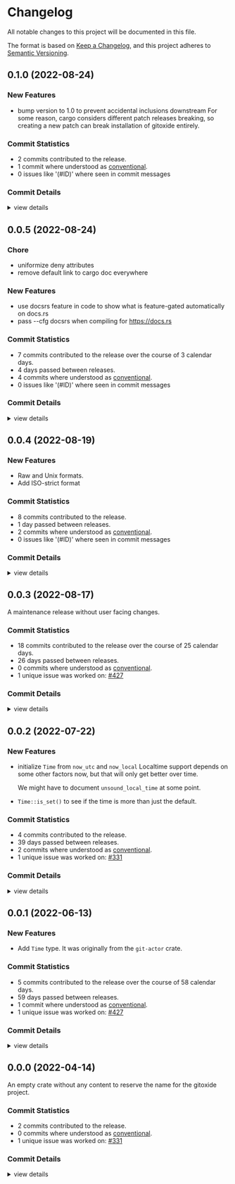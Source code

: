 # Changelog

All notable changes to this project will be documented in this file.

The format is based on [Keep a Changelog](https://keepachangelog.com/en/1.0.0/),
and this project adheres to [Semantic Versioning](https://semver.org/spec/v2.0.0.html).

## 0.1.0 (2022-08-24)

### New Features

 - <csr-id-034c8dc4437c06dc8af702fbe9b86ec903c73a18/> bump version to 1.0 to prevent accidental inclusions downstream
   For some reason, cargo considers different patch releases breaking, so
   creating a new patch can break installation of gitoxide entirely.

### Commit Statistics

<csr-read-only-do-not-edit/>

 - 2 commits contributed to the release.
 - 1 commit where understood as [conventional](https://www.conventionalcommits.org).
 - 0 issues like '(#ID)' where seen in commit messages

### Commit Details

<csr-read-only-do-not-edit/>

<details><summary>view details</summary>

 * **Uncategorized**
    - update changelogs prior to release ([`23cb58f`](https://github.com/Byron/gitoxide/commit/23cb58f02043e0e5027136fd6e8e724c03a2efbe))
    - bump version to 1.0 to prevent accidental inclusions downstream ([`034c8dc`](https://github.com/Byron/gitoxide/commit/034c8dc4437c06dc8af702fbe9b86ec903c73a18))
</details>

## 0.0.5 (2022-08-24)

<csr-id-f7f136dbe4f86e7dee1d54835c420ec07c96cd78/>
<csr-id-533e887e80c5f7ede8392884562e1c5ba56fb9a8/>

### Chore

 - <csr-id-f7f136dbe4f86e7dee1d54835c420ec07c96cd78/> uniformize deny attributes
 - <csr-id-533e887e80c5f7ede8392884562e1c5ba56fb9a8/> remove default link to cargo doc everywhere

### New Features

 - <csr-id-b1c40b0364ef092cd52d03b34f491b254816b18d/> use docsrs feature in code to show what is feature-gated automatically on docs.rs
 - <csr-id-517677147f1c17304c62cf97a1dd09f232ebf5db/> pass --cfg docsrs when compiling for https://docs.rs

### Commit Statistics

<csr-read-only-do-not-edit/>

 - 7 commits contributed to the release over the course of 3 calendar days.
 - 4 days passed between releases.
 - 4 commits where understood as [conventional](https://www.conventionalcommits.org).
 - 0 issues like '(#ID)' where seen in commit messages

### Commit Details

<csr-read-only-do-not-edit/>

<details><summary>view details</summary>

 * **Uncategorized**
    - Release git-date v0.0.5, git-hash v0.9.8, git-features v0.22.2, git-actor v0.11.3, git-glob v0.3.2, git-quote v0.2.1, git-attributes v0.3.2, git-tempfile v2.0.4, git-lock v2.1.1, git-validate v0.5.5, git-object v0.20.2, git-ref v0.15.2, git-sec v0.3.1, git-config v0.7.0, git-credentials v0.4.0, git-diff v0.17.2, git-discover v0.4.1, git-bitmap v0.1.2, git-index v0.4.2, git-mailmap v0.3.2, git-chunk v0.3.1, git-traverse v0.16.2, git-pack v0.21.2, git-odb v0.31.2, git-packetline v0.12.7, git-url v0.7.2, git-transport v0.19.2, git-protocol v0.19.0, git-revision v0.4.2, git-refspec v0.1.0, git-worktree v0.4.2, git-repository v0.22.0, safety bump 4 crates ([`4974eca`](https://github.com/Byron/gitoxide/commit/4974eca96d525d1ee4f8cad79bb713af7a18bf9d))
    - Fix doc comment ([`51cd9ce`](https://github.com/Byron/gitoxide/commit/51cd9ceda6a8a0127a18802dc2cc49861013a65d))
    - Merge branch 'example-new-repo' ([`946dd3a`](https://github.com/Byron/gitoxide/commit/946dd3a80522ef437e09528a93aa1433f01b0ee8))
    - use docsrs feature in code to show what is feature-gated automatically on docs.rs ([`b1c40b0`](https://github.com/Byron/gitoxide/commit/b1c40b0364ef092cd52d03b34f491b254816b18d))
    - uniformize deny attributes ([`f7f136d`](https://github.com/Byron/gitoxide/commit/f7f136dbe4f86e7dee1d54835c420ec07c96cd78))
    - pass --cfg docsrs when compiling for https://docs.rs ([`5176771`](https://github.com/Byron/gitoxide/commit/517677147f1c17304c62cf97a1dd09f232ebf5db))
    - remove default link to cargo doc everywhere ([`533e887`](https://github.com/Byron/gitoxide/commit/533e887e80c5f7ede8392884562e1c5ba56fb9a8))
</details>

## 0.0.4 (2022-08-19)

### New Features

 - <csr-id-8f7f9ce2b06ec884220b8cd5010b3df04b1ff0bc/> Raw and Unix formats.
 - <csr-id-4b0c2198f9d5b28584c717123c7cfb1b27724605/> Add ISO-strict format

### Commit Statistics

<csr-read-only-do-not-edit/>

 - 8 commits contributed to the release.
 - 1 day passed between releases.
 - 2 commits where understood as [conventional](https://www.conventionalcommits.org).
 - 0 issues like '(#ID)' where seen in commit messages

### Commit Details

<csr-read-only-do-not-edit/>

<details><summary>view details</summary>

 * **Uncategorized**
    - Release git-date v0.0.4, git-actor v0.11.2, git-revision v0.4.1, git-repository v0.21.1 ([`2f9dc84`](https://github.com/Byron/gitoxide/commit/2f9dc847e0d54f4181ce35ddadd9286ba80ca01f))
    - update changelogs prior to release ([`1b5fd86`](https://github.com/Byron/gitoxide/commit/1b5fd86d121634f8567e8442f125377e460032c6))
    - prepare for release of git-repository ([`8aa5389`](https://github.com/Byron/gitoxide/commit/8aa5389d5a1bdd3a07f1caa1c2f55c8af4f9844a))
    - Raw and Unix formats. ([`8f7f9ce`](https://github.com/Byron/gitoxide/commit/8f7f9ce2b06ec884220b8cd5010b3df04b1ff0bc))
    - Foundation for custom formats that aren't easily done with `time` formatting ([`b74eaf8`](https://github.com/Byron/gitoxide/commit/b74eaf85d41e1ec67d8c84cc8484702514c3e7cd))
    - Add ISO-strict format ([`4b0c219`](https://github.com/Byron/gitoxide/commit/4b0c2198f9d5b28584c717123c7cfb1b27724605))
    - refinements ([`b1fea0f`](https://github.com/Byron/gitoxide/commit/b1fea0fe76bd94850c7da34ee9504525ad667748))
    - Add common git date formats. ([`090795b`](https://github.com/Byron/gitoxide/commit/090795b4040e2dad995390e502f87c2ced8045f8))
</details>

## 0.0.3 (2022-08-17)

A maintenance release without user facing changes.

### Commit Statistics

<csr-read-only-do-not-edit/>

 - 18 commits contributed to the release over the course of 25 calendar days.
 - 26 days passed between releases.
 - 0 commits where understood as [conventional](https://www.conventionalcommits.org).
 - 1 unique issue was worked on: [#427](https://github.com/Byron/gitoxide/issues/427)

### Commit Details

<csr-read-only-do-not-edit/>

<details><summary>view details</summary>

 * **[#427](https://github.com/Byron/gitoxide/issues/427)**
    - make fmt ([`4b320e7`](https://github.com/Byron/gitoxide/commit/4b320e773368ac5e8c38dd8a779ef3d6d2d024ec))
    - git-style disambiguation errors ([`5717194`](https://github.com/Byron/gitoxide/commit/57171946081c03da98f3d33f5b963c3bc4b2d6d9))
 * **Uncategorized**
    - Release git-date v0.0.3, git-actor v0.11.1, git-attributes v0.3.1, git-tempfile v2.0.3, git-object v0.20.1, git-ref v0.15.1, git-config v0.6.1, git-diff v0.17.1, git-discover v0.4.0, git-bitmap v0.1.1, git-index v0.4.1, git-mailmap v0.3.1, git-traverse v0.16.1, git-pack v0.21.1, git-odb v0.31.1, git-packetline v0.12.6, git-url v0.7.1, git-transport v0.19.1, git-protocol v0.18.1, git-revision v0.4.0, git-worktree v0.4.1, git-repository v0.21.0, safety bump 5 crates ([`c96473d`](https://github.com/Byron/gitoxide/commit/c96473dce21c3464aacbc0a62d520c1a33172611))
    - prepare changelogs prior to reelase ([`c06ae1c`](https://github.com/Byron/gitoxide/commit/c06ae1c606b6af9c2a12021103d99c2810750d60))
    - Merge branch 'index-write-refactor' ([`805f432`](https://github.com/Byron/gitoxide/commit/805f432bf8e9d2dd9ede56caf959de386d5d80c7))
    - adjust `git_date::parsea(str)` to use a str ([`0f8680a`](https://github.com/Byron/gitoxide/commit/0f8680a60913556b7fbd7543fda6a409ac05b121))
    - refactor ([`11a5fa2`](https://github.com/Byron/gitoxide/commit/11a5fa29615d47c24f78446a1c3f5d3b8acf2f93))
    - refactor ([`8e6f4a9`](https://github.com/Byron/gitoxide/commit/8e6f4a921b6b45945e711aaf5858b7714371fb41))
    - thanks clipppy ([`b139d70`](https://github.com/Byron/gitoxide/commit/b139d7043fbbbe5b933d96e83544059fe2a7bdd8))
    - refactor ([`bd64387`](https://github.com/Byron/gitoxide/commit/bd64387d8ad3377571755dff14577cc3c53ee9cc))
    - Use time format strings. ([`f84e8f5`](https://github.com/Byron/gitoxide/commit/f84e8f5f16ec2197d1967fb1cc06e9609ea52c16))
    - refactor ([`556dd8c`](https://github.com/Byron/gitoxide/commit/556dd8cb78ea9321031984e2c6b4f9bc415f1be5))
    - refactor ([`5bbcbcd`](https://github.com/Byron/gitoxide/commit/5bbcbcd75d1ab26746da7a927390ff3b6cc19a85))
    - Format `git-date::Time` with `time::format_description`. ([`d4243bc`](https://github.com/Byron/gitoxide/commit/d4243bc4feb994bde99156ba77fff63bc9c875e9))
    - Merge branch 'write-index-files' into write-index-v2 ([`cddc2ca`](https://github.com/Byron/gitoxide/commit/cddc2ca06f63f66e887ff821452d1f56fb08fe6a))
    - Merge branch 'write-index-files' into rev-parse-delegate ([`370110d`](https://github.com/Byron/gitoxide/commit/370110d3356528af38150c2280ed505354ceca5b))
    - Merge branch 'main' into rev-parse-delegate ([`4ae2bed`](https://github.com/Byron/gitoxide/commit/4ae2bedfc25d1881d58ebdc54aca0936c68d4859))
    - make fmt ([`47724c0`](https://github.com/Byron/gitoxide/commit/47724c0edb382c036a3fc99884becfd2b0740d4b))
</details>

## 0.0.2 (2022-07-22)

### New Features

 - <csr-id-c76fde7de278b49ded13b655d5345e4eb8c1b134/> initialize `Time` from `now_utc` and `now_local`
   Localtime support depends on some other factors now, but that
   will only get better over time.
   
   We might have to document `unsound_local_time` at some point.
 - <csr-id-aeda76ed500d2edba62747d667227f2664edd267/> `Time::is_set()` to see if the time is more than just the default.

### Commit Statistics

<csr-read-only-do-not-edit/>

 - 4 commits contributed to the release.
 - 39 days passed between releases.
 - 2 commits where understood as [conventional](https://www.conventionalcommits.org).
 - 1 unique issue was worked on: [#331](https://github.com/Byron/gitoxide/issues/331)

### Commit Details

<csr-read-only-do-not-edit/>

<details><summary>view details</summary>

 * **[#331](https://github.com/Byron/gitoxide/issues/331)**
    - initialize `Time` from `now_utc` and `now_local` ([`c76fde7`](https://github.com/Byron/gitoxide/commit/c76fde7de278b49ded13b655d5345e4eb8c1b134))
    - `Time::is_set()` to see if the time is more than just the default. ([`aeda76e`](https://github.com/Byron/gitoxide/commit/aeda76ed500d2edba62747d667227f2664edd267))
 * **Uncategorized**
    - Release git-hash v0.9.6, git-features v0.22.0, git-date v0.0.2, git-actor v0.11.0, git-glob v0.3.1, git-path v0.4.0, git-attributes v0.3.0, git-tempfile v2.0.2, git-object v0.20.0, git-ref v0.15.0, git-sec v0.3.0, git-config v0.6.0, git-credentials v0.3.0, git-diff v0.17.0, git-discover v0.3.0, git-index v0.4.0, git-mailmap v0.3.0, git-traverse v0.16.0, git-pack v0.21.0, git-odb v0.31.0, git-url v0.7.0, git-transport v0.19.0, git-protocol v0.18.0, git-revision v0.3.0, git-worktree v0.4.0, git-repository v0.20.0, git-commitgraph v0.8.0, gitoxide-core v0.15.0, gitoxide v0.13.0, safety bump 22 crates ([`4737b1e`](https://github.com/Byron/gitoxide/commit/4737b1eea1d4c9a8d5a69fb63ecac5aa5d378ae5))
    - prepare changelog prior to release ([`3c50625`](https://github.com/Byron/gitoxide/commit/3c50625fa51350ec885b0f38ec9e92f9444df0f9))
</details>

## 0.0.1 (2022-06-13)

### New Features

 - <csr-id-cfb6a726ddb763f7c22688f8ef309e719c2dfce4/> Add `Time` type.
   It was originally from the `git-actor` crate.

### Commit Statistics

<csr-read-only-do-not-edit/>

 - 5 commits contributed to the release over the course of 58 calendar days.
 - 59 days passed between releases.
 - 1 commit where understood as [conventional](https://www.conventionalcommits.org).
 - 1 unique issue was worked on: [#427](https://github.com/Byron/gitoxide/issues/427)

### Commit Details

<csr-read-only-do-not-edit/>

<details><summary>view details</summary>

 * **[#427](https://github.com/Byron/gitoxide/issues/427)**
    - reflog lookup by date is complete ([`b3d009e`](https://github.com/Byron/gitoxide/commit/b3d009e80e3e81afd3d095fa2d7b5fc737d585c7))
    - Add `Time` type. ([`cfb6a72`](https://github.com/Byron/gitoxide/commit/cfb6a726ddb763f7c22688f8ef309e719c2dfce4))
 * **Uncategorized**
    - Release git-date v0.0.1, git-hash v0.9.5, git-features v0.21.1, git-actor v0.10.1, git-path v0.2.0, git-attributes v0.2.0, git-ref v0.14.0, git-sec v0.2.0, git-config v0.5.0, git-credentials v0.2.0, git-discover v0.2.0, git-pack v0.20.0, git-odb v0.30.0, git-url v0.6.0, git-transport v0.18.0, git-protocol v0.17.0, git-revision v0.2.1, git-worktree v0.3.0, git-repository v0.19.0, safety bump 13 crates ([`a417177`](https://github.com/Byron/gitoxide/commit/a41717712578f590f04a33d27adaa63171f25267))
    - update changelogs prior to release ([`bb424f5`](https://github.com/Byron/gitoxide/commit/bb424f51068b8a8e762696890a55ab48900ab980))
    - Merge branch 'test-archive-support' ([`350df01`](https://github.com/Byron/gitoxide/commit/350df01042d6ca8b93f8737fa101e69b50535a0f))
</details>

## 0.0.0 (2022-04-14)

An empty crate without any content to reserve the name for the gitoxide project.

### Commit Statistics

<csr-read-only-do-not-edit/>

 - 2 commits contributed to the release.
 - 0 commits where understood as [conventional](https://www.conventionalcommits.org).
 - 1 unique issue was worked on: [#331](https://github.com/Byron/gitoxide/issues/331)

### Commit Details

<csr-read-only-do-not-edit/>

<details><summary>view details</summary>

 * **[#331](https://github.com/Byron/gitoxide/issues/331)**
    - frame for git-date ([`37e8ef8`](https://github.com/Byron/gitoxide/commit/37e8ef890305db0798059919290a0d27a9a39194))
 * **Uncategorized**
    - Release git-date v0.0.0 ([`2bc2f76`](https://github.com/Byron/gitoxide/commit/2bc2f765dc4f8a4779c132f7729fb782c66c0d99))
</details>

